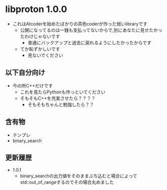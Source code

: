 # libproton 1.0.0
- これはAtcoderを始めたばかりの茶色coderが作った弱いlibraryです
    - 公開になってるのは一銭も支払ってないからで,別にあなたに見せたかったわけじゃないです
        - 普通にバックアップと過去に戻れるようにしたかったからです
    - てか恥ずかしいです
        - 見ないでください
## 以下自分向け
- 今の所C++だけです
    - これを見たらPythonも作っといてください
    - そもそもC++を充実させたら？？？？
        - そもそもちゃんと勉強したら？？

## 含有物
- テンプレ
- binary_search

## 更新履歴
- 1.0.1
    - binary_searchの出力値をそのままぶち込むと場合によってstd::out_of_rangeするのでその場合丸めました